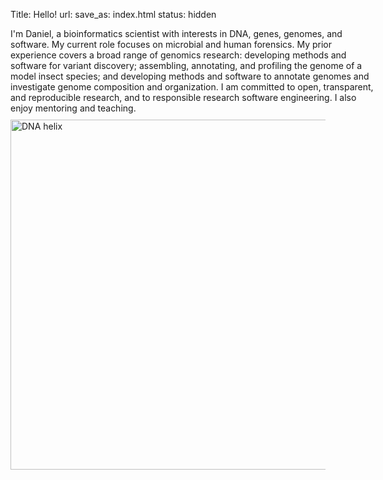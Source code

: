 Title: Hello!
url:
save_as: index.html
status: hidden

<div style="width: 42em; margin-bottom: 10px;">
I'm Daniel, a bioinformatics scientist with interests in DNA, genes, genomes, and software.
My current role focuses on microbial and human forensics.
My prior experience covers a broad range of genomics research:
developing methods and software for variant discovery;
assembling, annotating, and profiling the genome of a model insect species;
and developing methods and software to annotate genomes and investigate genome composition and organization.
I am committed to open, transparent, and reproducible research, and to responsible research software engineering.
I also enjoy mentoring and teaching.
</div>

<img alt="DNA helix" src="{filename}/images/dna.jpg" style="width: 40em" />
